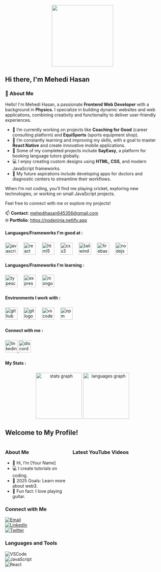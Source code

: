 <div align="center">
  <img height="200" src="https://i.ibb.co.com/pPqZN59/github-header-image-2.png"  />
</div>

###

<h2 align="left">Hi there,  I'm Mehedi Hasan</h2>

###


### 👋 About Me

Hello! I'm Mehedi Hasan, a passionate **Frontend Web Developer** with a background in **Physics**. I specialize in building dynamic websites and web applications, combining creativity and functionality to deliver user-friendly experiences.

- 🔭 I’m currently working on projects like **Coaching for Good** (career consulting platform) and **EquiSports** (sports equipment shop).
- 🌱 I’m constantly learning and improving my skills, with a goal to master **React Native** and create innovative mobile applications.
- 🚀 Some of my completed projects include **SayEasy**, a platform for booking language tutors globally.
- 💻 I enjoy creating custom designs using **HTML, CSS**, and modern JavaScript frameworks.
- 🎯 My future aspirations include developing apps for doctors and diagnostic centers to streamline their workflows.

When I’m not coding, you’ll find me playing cricket, exploring new technologies, or working on small JavaScript projects. 

Feel free to connect with me or explore my projects!

📫 **Contact**: mehedihasan645356@gmail.com  
🌐 **Portfolio**: https://nodeninja.netlify.app


###

**Languages/Frameworks I'm good at :**

###

<div align="left">
  <img src="https://cdn.jsdelivr.net/gh/devicons/devicon/icons/javascript/javascript-original.svg" height="40" alt="javascript logo"  />
  <img width="12" />
  <img src="https://cdn.jsdelivr.net/gh/devicons/devicon/icons/react/react-original.svg" height="40" alt="react logo"  />
  <img width="12" />
  <img src="https://cdn.jsdelivr.net/gh/devicons/devicon/icons/html5/html5-original.svg" height="40" alt="html5 logo"  />
  <img width="12" />
  <img src="https://cdn.jsdelivr.net/gh/devicons/devicon/icons/css3/css3-original.svg" height="40" alt="css3 logo"  />
  <img width="12" />
  <img src="https://cdn.jsdelivr.net/gh/devicons/devicon/icons/tailwindcss/tailwindcss-original-wordmark.svg" height="40" alt="tailwindcss logo"  />
  <img width="12" />
  <img src="https://cdn.jsdelivr.net/gh/devicons/devicon/icons/firebase/firebase-plain.svg" height="40" alt="firebase logo"  />
  <img width="12" />
  <img src="https://cdn.jsdelivr.net/gh/devicons/devicon/icons/nodejs/nodejs-original.svg" height="40" alt="nodejs logo"  />
</div>

###

**Languages/Frameworks I'm learning :**

###

<div align="left">
  <img src="https://cdn.jsdelivr.net/gh/devicons/devicon/icons/typescript/typescript-original.svg" height="40" alt="typescript logo"  />
  <img width="12" />
  <img src="https://cdn.jsdelivr.net/gh/devicons/devicon/icons/express/express-original.svg" height="40" alt="express logo"  />
  <img width="12" />
  <img src="https://cdn.jsdelivr.net/gh/devicons/devicon/icons/mongodb/mongodb-original.svg" height="40" alt="mongodb logo"  />
</div>

###

**Environments I work with :**

###

<div align="left">
  <img src="https://cdn.jsdelivr.net/gh/devicons/devicon/icons/github/github-original.svg" height="40" alt="github logo"  />
  <img width="12" />
  <img src="https://cdn.jsdelivr.net/gh/devicons/devicon/icons/git/git-original.svg" height="40" alt="git logo"  />
  <img width="12" />
  <img src="https://cdn.jsdelivr.net/gh/devicons/devicon/icons/vscode/vscode-original.svg" height="40" alt="vscode logo"  />
  <img width="12" />
  <img src="https://cdn.jsdelivr.net/gh/devicons/devicon/icons/npm/npm-original-wordmark.svg" height="40" alt="npm logo"  />
</div>

###

 **Connect with me :**

###

<div align="left">
  <a href="https://www.linkedin.com/notifications/?filter=all" target="_blank">
    <img src="https://img.shields.io/static/v1?message=LinkedIn&logo=linkedin&label=&color=0077B5&logoColor=white&labelColor=&style=for-the-badge" height="40" alt="linkedin logo"  />
  </a>
  <img src="https://img.shields.io/static/v1?message=Discord&logo=discord&label=&color=7289DA&logoColor=white&labelColor=&style=for-the-badge" height="40" alt="discord logo"  />
</div>

###

<h4 align="left">My Stats :</h4>

###
<div align="center">
  <img src="https://github-readme-stats.vercel.app/api?username=node-NINJAr&hide_title=false&hide_rank=false&show_icons=true&include_all_commits=true&count_private=true&disable_animations=false&theme=dracula&locale=en&hide_border=false&order=1" height="150" alt="stats graph"  />
  <img src="https://github-readme-stats.vercel.app/api/top-langs?username=node-NINJAr&locale=en&hide_title=false&layout=compact&card_width=320&langs_count=5&theme=dracula&hide_border=false&order=2" height="150" alt="languages graph"  />
</div>



###
## Welcome to My Profile!

<div style="display: flex;">

<!-- Sidebar section -->
<div style="width: 30%; min-width: 200px;">

### About Me
- 👋 Hi, I’m [Your Name]
- 💻 I create tutorials on coding.
- 🎯 2025 Goals: Learn more about web3.
- 🎸 Fun fact: I love playing guitar.

### Connect with Me
[![Email](https://img.shields.io/badge/Email-Contact-blue?style=flat-square&logo=gmail)](mailto:your-email@example.com)  
[![LinkedIn](https://img.shields.io/badge/LinkedIn-Profile-blue?style=flat-square&logo=linkedin)](https://linkedin.com/in/yourprofile)  
[![Twitter](https://img.shields.io/badge/Twitter-@yourhandle-blue?style=flat-square&logo=twitter)](https://twitter.com/yourhandle)

### Languages and Tools
![VSCode](https://img.shields.io/badge/VSCode-Editor-blue?style=flat-square&logo=visual-studio-code)  
![JavaScript](https://img.shields.io/badge/JavaScript-Language-yellow?style=flat-square&logo=javascript)  
![React](https://img.shields.io/badge/React-Framework-blue?style=flat-square&logo=react)

</div>

<!-- Main content section -->
<div style="width: 70%; padding-left: 20px;">

### Latest YouTube Videos
<!-- Add content like embedded YouTube links or a list of your videos -->

</div>
</div>





